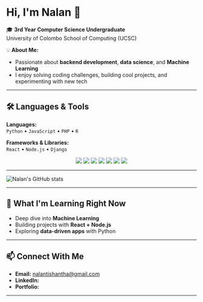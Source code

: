 # Hi, I'm Nalan 👋  

🎓 **3rd Year Computer Science Undergraduate**  
University of Colombo School of Computing (UCSC)  

💡 **About Me:**  
- Passionate about **backend development**, **data science**, and **Machine Learning**   
- I enjoy solving coding challenges, building cool projects, and experimenting with new tech  

---

## 🛠 Languages & Tools
**Languages:**  
`Python` • `JavaScript` • `PHP` • `R`  

**Frameworks & Libraries:**  
`React` • `Node.js` • `Django`  

<p align="center">
  <img src="https://img.shields.io/badge/-?style=flat&logo=python&logoColor=white&color=3776AB" />
  <img src="https://img.shields.io/badge/-?style=flat&logo=javascript&logoColor=black&color=F7DF1E" />
  <img src="https://img.shields.io/badge/-?style=flat&logo=php&logoColor=white&color=777BB4" />
  <img src="https://img.shields.io/badge/-?style=flat&logo=r&logoColor=white&color=276DC3" />
  <img src="https://img.shields.io/badge/-?style=flat&logo=react&logoColor=61DAFB&color=20232A" />
  <img src="https://img.shields.io/badge/-?style=flat&logo=node.js&logoColor=white&color=43853D" />
  <img src="https://img.shields.io/badge/-?style=flat&logo=django&logoColor=white&color=092E20" />
</p>





---

![Nalan's GitHub stats](https://github-readme-stats.vercel.app/api?username=nalantishantha&show_icons=true&theme=radical)

---

## 🚀 What I'm Learning Right Now
- Deep dive into **Machine Learning** 
- Building projects with **React + Node.js**
- Exploring **data-driven apps** with Python

---

## 📫 Connect With Me
- **Email:** nalantishantha@gmail.com  
- **LinkedIn:**   
- **Portfolio:**  

---
